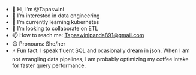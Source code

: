 - 👋 Hi, I’m @Tapaswini
- 👀 I’m interested in data engineering
- 🌱 I’m currently learning kubernetes
- 💞️ I’m looking to collaborate on ETL
- 📫 How to reach me: Tapaswinipanda891@gmail.com
- 😄 Pronouns: She/her
- ⚡ Fun fact: I speak fluent SQL and ocasionally dream in json. When I am not wrangling data pipelines, I am probably optimizing my coffee intake for faster query performance.

<!---
Tapaswini891/Tapaswini891 is a ✨ special ✨ repository because its `README.md` (this file) appears on your GitHub profile.
You can click the Preview link to take a look at your changes.
--->
